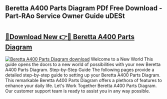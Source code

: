 ## Beretta A400 Parts Diagram PDf Free Download - Part-RAo Service Owner Guide uDESt

# <h2><a href="http://dfru92.blite.top/?on=Beretta+A400+Parts+Diagram">🔗Download New 👉🔴 Beretta A400 Parts Diagram</a></h2>

[![Beretta A400 Parts Diagram download](https://i.imgur.com/lujVjoI.png)](http://dfru92.blite.top/?on=Beretta+A400+Parts+Diagram)
Welcome to a New World This guide opens the doors to a new world of possibilities with your new Beretta A400 Parts Diagram. Step-by-Step Guide The following pages provide a detailed step-by-step guide to setting up your Beretta A400 Parts Diagram. This remarkable Beretta A400 Parts Diagram offers a plethora of features to enhance your daily life. Let's Work Together Beretta A400 Parts Diagram. Our customer support team is ready to assist you in any way possible.
